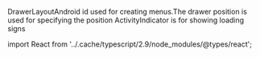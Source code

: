 DrawerLayoutAndroid id used for creating menus.The drawer position is used for specifying the position
ActivityIndicator is for showing loading signs


import React from '../.cache/typescript/2.9/node_modules/@types/react';